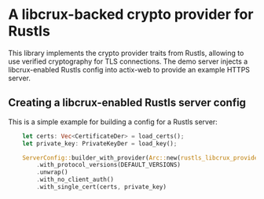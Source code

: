 # A libcrux-backed crypto provider for Rustls

This library implements the crypto provider traits from Rustls, allowing to use
verified cryptography for TLS connections. The demo server injects a libcrux-enabled
Rustls config into actix-web to provide an example HTTPS server.

## Creating a libcrux-enabled Rustls server config

This is a simple example for building a config for a Rustls server:

```rust
    let certs: Vec<CertificateDer> = load_certs();
    let private_key: PrivateKeyDer = load_key();

    ServerConfig::builder_with_provider(Arc::new(rustls_libcrux_provider::provider()))
        .with_protocol_versions(DEFAULT_VERSIONS)
        .unwrap()
        .with_no_client_auth()
        .with_single_cert(certs, private_key)
```
